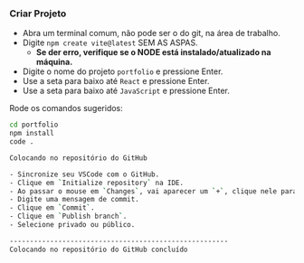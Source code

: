 ### Criar Projeto

- Abra um terminal comum, não pode ser o do git, na área de trabalho.
- Digite `npm create vite@latest` SEM AS ASPAS.
  - **Se der erro, verifique se o NODE está instalado/atualizado na máquina.**
- Digite o nome do projeto `portfolio` e pressione Enter.
- Use a seta para baixo até `React` e pressione Enter.
- Use a seta para baixo até `JavaScript` e pressione Enter.

Rode os comandos sugeridos:

```bash
cd portfolio
npm install
code .

Colocando no repositório do GitHub

- Sincronize seu VSCode com o GitHub.
- Clique em `Initialize repository` na IDE.
- Ao passar o mouse em `Changes`, vai aparecer um `+`, clique nele para dar `Add` em todos os arquivos.
- Digite uma mensagem de commit.
- Clique em `Commit`.
- Clique em `Publish branch`.
- Selecione privado ou público.

------------------------------------------------------
Colocando no repositório do GitHub concluído

